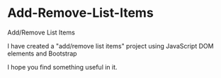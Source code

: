 # Add-Remove-List-Items
Add/Remove List Items

I have created a "add/remove list items" project using JavaScript DOM elements and Bootstrap

I hope you find something useful in it.
